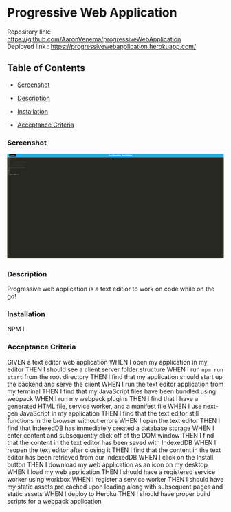 # Progressive Web Application
Repository link: https://github.com/AaronVenema/progressiveWebApplication <br/>
Deployed link : https://progressivewebapplication.herokuapp.com/ <br/>
## Table of Contents
* [Screenshot](#Screenshot)

* [Description](#Description)

* [Installation](#Installation)

* [Acceptance Criteria](#Acceptance-Criteria)

### Screenshot
![png](https://github.com/AaronVenema/progressiveWebApplication/blob/main/demo/screenshot.png)

### Description
Progressive web application is a text editior to work on code while on the go!

### Installation
NPM I 

### Acceptance Criteria
GIVEN a text editor web application
WHEN I open my application in my editor
THEN I should see a client server folder structure
WHEN I run `npm run start` from the root directory
THEN I find that my application should start up the backend and serve the client
WHEN I run the text editor application from my terminal
THEN I find that my JavaScript files have been bundled using webpack
WHEN I run my webpack plugins
THEN I find that I have a generated HTML file, service worker, and a manifest file
WHEN I use next-gen JavaScript in my application
THEN I find that the text editor still functions in the browser without errors
WHEN I open the text editor
THEN I find that IndexedDB has immediately created a database storage
WHEN I enter content and subsequently click off of the DOM window
THEN I find that the content in the text editor has been saved with IndexedDB
WHEN I reopen the text editor after closing it
THEN I find that the content in the text editor has been retrieved from our IndexedDB
WHEN I click on the Install button
THEN I download my web application as an icon on my desktop
WHEN I load my web application
THEN I should have a registered service worker using workbox
WHEN I register a service worker
THEN I should have my static assets pre cached upon loading along with subsequent pages and static assets
WHEN I deploy to Heroku
THEN I should have proper build scripts for a webpack application
